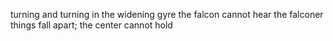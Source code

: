 turning and turning in the widening gyre
the falcon cannot hear the falconer
things fall apart; the center cannot hold

